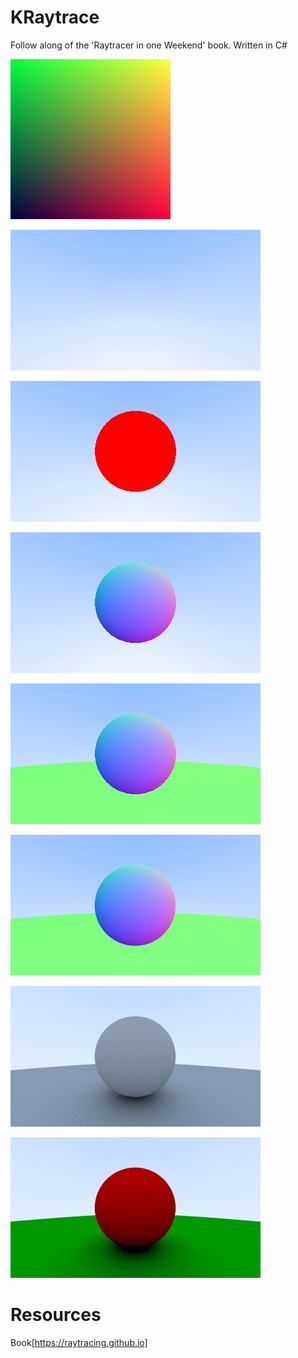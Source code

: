 # KRaytrace 
Follow along of the 'Raytracer in one Weekend' book. Written in C#

![TestImage](images/first.jpg)

![SkyColorRamp](images/colorramp.jpg)

![FirstSphere](images/redsphere.jpg)

![SurfaceNormals](images/surfnormals.jpg)

![TwoSpheres](images/twospheres.jpg)

![Antialiasing](images/antialiased.jpg)

![LambertianSphere](images/lambertSphere.jpg)

![ColoredSpheres](images/colorfulSpheres.jpg)

# Resources

Book[https://raytracing.github.io]